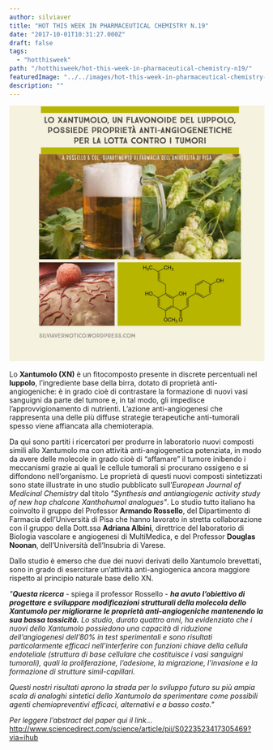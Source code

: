 ```yaml
---
author: silviaver
title: "HOT THIS WEEK IN PHARMACEUTICAL CHEMISTRY N.19"
date: "2017-10-01T10:31:27.000Z"
draft: false
tags:
  - "hotthisweek"
path: "/hotthisweek/hot-this-week-in-pharmaceutical-chemistry-n19/"
featuredImage: "../../images/hot-this-week-in-pharmaceutical-chemistry-n-19.md/img_3118.jpg"
description: ""
---
```


![IMG_3118.JPG](../../images/hot-this-week-in-pharmaceutical-chemistry-n-19.md/img_3118.jpg)

Lo **Xantumolo (XN)** è un fitocomposto presente in discrete percentuali nel **luppolo**, l’ingrediente base della birra, dotato di proprietà anti-angiogeniche: è in grado cioè di contrastare la formazione di nuovi vasi sanguigni da parte del tumore e, in tal modo, gli impedisce l’approvvigionamento di nutrienti. L’azione anti-angiogenesi che rappresenta una delle più diffuse strategie terapeutiche anti-tumorali spesso viene affiancata alla chemioterapia.

Da qui sono partiti i ricercatori per produrre in laboratorio nuovi composti simili allo Xantumolo ma con attività anti-angiogenetica potenziata, in modo da avere delle molecole in grado cioè di “affamare” il tumore inibendo i meccanismi grazie ai quali le cellule tumorali si procurano ossigeno e si diffondono nell’organismo. Le proprietà di questi nuovi composti sintetizzati sono state illustrate in uno studio pubblicato sull’_European Journal of Medicinal Chemistry_ dal titolo _"Synthesis and antiangiogenic activity study of new hop chalcone Xanthohumol analogues"_. Lo studio tutto italiano ha coinvolto il gruppo del Professor **Armando Rossello**, del Dipartimento di Farmacia dell’Università di Pisa che hanno lavorato in stretta collaborazione con il gruppo della Dott.ssa **Adriana Albini**, direttrice del laboratorio di Biologia vascolare e angiogenesi di MultiMedica, e del Professor **Douglas Noonan**, dell’Università dell’Insubria di Varese.

Dallo studio è emerso che due dei nuovi derivati dello Xantumolo brevettati, sono in grado di esercitare un’attività anti-angiogenica ancora maggiore rispetto al principio naturale base dello XN.

_"**Questa ricerca**_ \- spiega il professor Rossello - _**ha avuto l’obiettivo di progettare e sviluppare modificazioni strutturali della molecola dello Xantumolo per migliorarne le proprietà anti-angiogeniche mantenendo la sua bassa tossicità.** Lo studio, durato quattro anni, ha evidenziato che i nuovi dello Xantumolo possiedono una capacità di riduzione dell’angiogenesi dell’80% in test sperimentali e sono risultati particolarmente efficaci nell’interferire con funzioni chiave della cellula endoteliale (struttura di base cellulare che costituisce i vasi sanguigni tumorali), quali la proliferazione, l’adesione, la migrazione, l’invasione e la formazione di strutture simil-capillari._

_Questi nostri risultati aprono la strada per lo sviluppo futuro su più ampia scala di analoghi sintetici dello Xantumolo da sperimentare come possibili agenti chemiopreventivi efficaci, alternativi e a basso costo."_

_Per leggere l’abstract del paper qui il link…_ http://www.sciencedirect.com/science/article/pii/S0223523417305469?via=ihub
